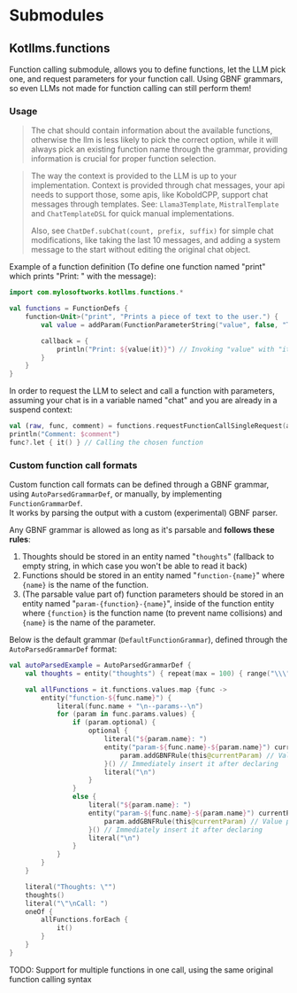 # Submodules
## Kotllms.functions
Function calling submodule, allows you to define functions, let the LLM pick one, and request parameters for your function call. Using GBNF grammars, so even LLMs not made for function calling can still perform them!

### Usage
> The chat should contain information about the available functions, otherwise the llm is less likely to pick the correct option,
> while it will always pick an existing function name through the grammar, providing information is crucial for proper function selection.

> The way the context is provided to the LLM is up to your implementation. Context is provided through chat messages, your api needs to support those,
> some apis, like KoboldCPP, support chat messages through templates. See: `Llama3Template`, `MistralTemplate` and `ChatTemplateDSL` for quick manual implementations.
>
> Also, see `ChatDef.subChat(count, prefix, suffix)` for simple chat modifications, like taking the last 10 messages, and adding a system message to the start without editing the original chat object.

Example of a function definition (To define one function named "print" which prints "Print: " with the message):
```kotlin
import com.mylosoftworks.kotllms.functions.*

val functions = FunctionDefs {
    function<Unit>("print", "Prints a piece of text to the user.") {
        val value = addParam(FunctionParameterString("value", false, "The value to print to the user"))

        callback = {
            println("Print: ${value(it)}") // Invoking "value" with "it" is a quick and safe way to obtain the value in this context
        }
    }
}
```

In order to request the LLM to select and call a function with parameters, assuming your chat is in a variable named "chat" and you are already in a suspend context:
```kotlin
val (raw, func, comment) = functions.requestFunctionCallSingleRequest(api, flags, chat).getOrThrow() // Result, getOrThrow should only be used if you're certain it's going to work and you're already in a safe context
println("Comment: $comment")
func?.let { it() } // Calling the chosen function
```

### Custom function call formats
Custom function call formats can be defined through a GBNF grammar, using `AutoParsedGrammarDef`, or manually, by implementing `FunctionGrammarDef`.  
It works by parsing the output with a custom (experimental) GBNF parser.

Any GBNF grammar is allowed as long as it's parsable and **follows these rules**:
1. Thoughts should be stored in an entity named "`thoughts`"  (fallback to empty string, in which case you won't be able to read it back)
2. Functions should be stored in an entity named "`function-{name}`" where `{name}` is the name of the function.
3. (The parsable value part of) function parameters should be stored in an entity named "`param-{function}-{name}`", inside of the function entity where `{function}` is the function name (to prevent name collisions) and `{name}` is the name of the parameter.

Below is the default grammar (`DefaultFunctionGrammar`), defined through the `AutoParsedGrammarDef` format:
```kotlin
val autoParsedExample = AutoParsedGrammarDef {
    val thoughts = entity("thoughts") { repeat(max = 100) { range("\\\"\\n", true) } }

    val allFunctions = it.functions.values.map {func ->
        entity("function-${func.name}") {
            literal(func.name + "\n--params--\n")
            for (param in func.params.values) {
                if (param.optional) {
                    optional {
                        literal("${param.name}: ")
                        entity("param-${func.name}-${param.name}") currentParam@{
                            param.addGBNFRule(this@currentParam) // Value part
                        }() // Immediately insert it after declaring
                        literal("\n")
                    }
                }
                else {
                    literal("${param.name}: ")
                    entity("param-${func.name}-${param.name}") currentParam@{
                        param.addGBNFRule(this@currentParam) // Value part
                    }() // Immediately insert it after declaring
                    literal("\n")
                }
            }
        }
    }

    literal("Thoughts: \"")
    thoughts()
    literal("\"\nCall: ")
    oneOf {
        allFunctions.forEach {
            it()
        }
    }
}
```

TODO: Support for multiple functions in one call, using the same original function calling syntax